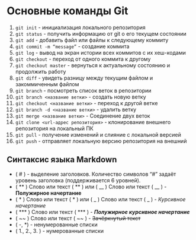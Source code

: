 # Основные команды Git

1. ```git init``` - инициализация локального репозитория
2. ```git status``` - получить информацию от git о его текущем состоянии
3. ```git add``` - добавить файл или файлы к следующему коммиту
4. ```git commit -m “message”``` - создание коммита
5. ```git log``` - вывод на экран истории всех коммитов с их хеш-кодами
6. ```git checkout``` - переход от одного коммита к другому
7. ```git checkout master``` - вернуться к актуальному состоянию и продолжить работу
8. ```git diff``` - увидеть разницу между текущим файлом и закоммиченным файлом
9. ```git branch``` - посмотреть список веток в репозитории
10. ```git branch <название ветки>``` - создать новую ветку
11. ```git checkout <название ветки>``` - переход к другой ветке
12. ```git branch -d <название ветки>``` - удалить ветку
13. ```git merge <название ветки>``` - Соединение двух веток
14. ```git clone <url-адрес репозитория>``` - клонирование внешнего репозитория на  локальный ПК
15. ```git pull``` - получение изменений и слияние с локальной версией
16. ```git push``` - отправляет локальную версию репозитория на внешний

## Синтаксис языка Markdown

- ( # ) - выделение заголовков. Количество символов “#” задаёт уровень заголовка  (поддерживается 6 уровней).
- ( ** ) Слово или текст ( ** ) или ( __ ) Слово или текст ( __ ) - **Полужирное начертание**
- ( * ) Слово или текст ( * )  или ( _ ) Слово или текст ( _ ) - _Курсивное начертание_
- ( *** ) Слово или текст ( *** ) - ***Полужирное курсивное начертание***
- ( ~~ ) Слово или текст ( ~~ ) -  ~~Зачёркнутый текст~~
- ( -, *) - ненумерованные списки
- ( 1., 2., 3. ) - нумерованные списки